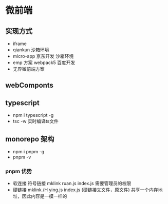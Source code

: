# 微前端

## 实现方式
- iframe
- qiankun 沙箱环境
- micro-app 京东开发 沙箱环境
- emp 方案 webpack5 百度开发
- 无界微前端方案

## webComponts


## typescript
- npm i typescript -g
- tsc -w 实时编译ts文件


## monorepo 架构
- npm i pnpm -g
- pnpm -v

### pnpm 优势
- 软连接 符号链接 mklink ruan.js index.js 需要管理员的权限
- 硬链接 mklink /H ying.js index.js   (硬链接文文件，原文件)
    共享一个内存地址，因此内容是一模一样的